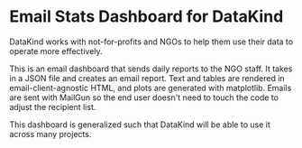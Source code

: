 # Email Stats Dashboard for DataKind

DataKind works with not-for-profits and NGOs to help them use their data to operate more effectively. 

This is an email dashboard that sends daily reports to the NGO staff. It takes in a JSON file and creates an email report. Text and tables are rendered in email-client-agnostic HTML, and plots are generated with matplotlib. Emails are sent with MailGun so the end user doesn't need to touch the code to adjust the recipient list. 

This dashboard is generalized such that DataKind will be able to use it across many projects. 
